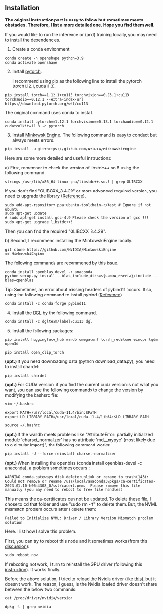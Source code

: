 ## Installation

**The original instruction part is easy to follow but sometimes meets obstacles. Therefore, I list a more detailed one. Hope you find them well.**

If you would like to run the inference or (and) training locally, you may need to install the dependencies.

1. Create a conda environment 

```
conda create -n openshape python=3.9
conda activate openshape
```

2. Install [pytorch](https://pytorch.org/get-started/previous-versions/).

   I recommend using pip as the following line to install the pytorch (torch1.12.1, cuda11.3).

```
pip install torch==1.12.1+cu113 torchvision==0.13.1+cu113 torchaudio==0.12.1 --extra-index-url https://download.pytorch.org/whl/cu113
```

   The original command uses conda to install.
```
conda install pytorch==1.12.1 torchvision==0.13.1 torchaudio==0.12.1 cudatoolkit=11.3 -c pytorch
```

3. Install [MinkowskiEngine](https://nvidia.github.io/MinkowskiEngine/quick_start.html).
   The following command is easy to conduct but always meets errors.
```
pip install -U git+https://github.com/NVIDIA/MinkowskiEngine
```
  Here are some more detailed and useful instructions:
  
  a) First, remember to check the version of libstdc++.so.6 using the following command.

```
strings /usr/lib/x86_64-linux-gnu/libstdc++.so.6 | grep GLIBCXX
```
  If you don't find "GLIBCXX_3.4.29" or more advanced required version, you need to upgrade the library ([Reference](https://stackoverflow.com/questions/65349875/where-can-i-find-glibcxx-3-4-29)).
```
sudo add-apt-repository ppa:ubuntu-toolchain-r/test # Ignore if not ubuntu
sudo apt-get update
# sudo apt-get install gcc-4.9 Please check the version of gcc !!!
sudo apt-get upgrade libstdc++6
```
  Then you can find the required "GLIBCXX_3.4.29".
  
  b) Second, I recommend installing the MinkowskiEngine locally.
```
git clone https://github.com/NVIDIA/MinkowskiEngine
cd MinkowskiEngine
```
  The following commands are recommened by this [issue](https://github.com/NVIDIA/MinkowskiEngine/issues/300).
  
```
conda install openblas-devel -c anaconda
python setup.py install --blas_include_dirs=${CONDA_PREFIX}/include --blas=openblas
```
   Tip: Sometimes, an error about missing headers of pybind11 occurs. If so, using the following command to install pybind ([Reference](https://pybind11.readthedocs.io/en/stable/installing.html#)).

```
conda install -c conda-forge pybind11
```
   
4. Install the [DGL](https://www.dgl.ai/pages/start.html) by the following command.
```
conda install -c dglteam/label/cu113 dgl
```
5. Install the following packages:
```
pip install huggingface_hub wandb omegaconf torch_redstone einops tqdm open3d 
```
```
pip install open_clip_torch
```
**(opt.)** If you need downloading data (python download_data.py), you need to install chardet:
```
pip install chardet
```
**(opt.)** For CUDA version, if you find the current cuda version is not what you want, you can use the following commands to change the version by modifying the bashsrc file:
```
vim ~/.bashrc
```

```
export PATH=/usr/local/cuda-11.4/bin:$PATH
export LD_LIBRARY_PATH=/usr/local/cuda-11.4/lib64:$LD_LIBRARY_PATH
```

```
source ~/.bashrc
```
**(opt.)** If the wandb meets problems like "AttributeError: partially initialized module 'charset_normalizer' has no attribute 'md__mypyc' (most likely due to a circular import)", the following command works:
```
pip install -U --force-reinstall charset-normalizer
```

**(opt.)** When installing the openblas (conda install openblas-devel -c anaconda), a problem sometimes occurs :
```
WARNING conda.gateways.disk.delete:unlink_or_rename_to_trash(143): Could not remove or rename /usr/local/anaconda3/pkgs/ca-certificates-2023.01.10-h06a4308_0/ssl/cacert.pem.  Please remove this file manually (you may need to reboot to free file handles)
```
This means the ca-certificates can not be updated. To delete these file, I chose to cd that folder and use "sudo rm -rf" to delete them. But, the NVML mismatch problem occurs after I delete them:

```
Failed to Initialize NVML: Driver / Library Version Mismatch problem solution
```
Here. I list how I solve this problem.

First, you can try to reboot this node and it sometimes works (from this [discussion](https://stackoverflow.com/questions/43022843/nvidia-nvml-driver-library-version-mismatch/45319156#45319156)):
```
sudo reboot now
```
If rebooting not work, I turn to reinstall the GPU driver (following this [instruction](https://waydo.xyz/soft/linux/ubuntu-nvidia-apt/)). It works finally.

Before the above solution, I tried to reload the Nvidia driver (like [this](https://askubuntu.com/questions/1166317/module-nvidia-is-in-use-but-there-are-no-processes-running-on-the-gpu)), but it doesn't work. The reason, I guess, is the Nvidia loaded driver doesn't share between the below two commands:

```
cat /proc/driver/nvidia/version
```

```
dpkg -l | grep nvidia
```

